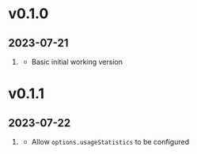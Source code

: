 # v0.1.0
##  2023-07-21

1. [](#new)
    * Basic initial working version

# v0.1.1
##  2023-07-22

1. [](#new)
    * Allow `options.usageStatistics` to be configured
